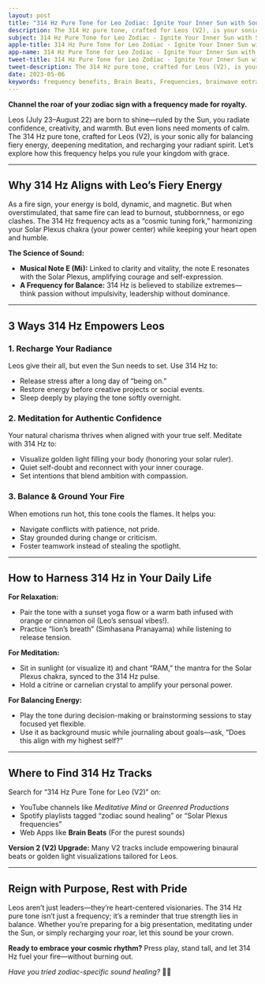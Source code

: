 ```yaml
---
layout: post
title: "314 Hz Pure Tone for Leo Zodiac: Ignite Your Inner Sun with Sound Healing"
description: The 314 Hz pure tone, crafted for Leos (V2), is your sonic ally for balancing fiery energy, deepening meditation, and recharging your radiant spirit.
subject: 314 Hz Pure Tone for Leo Zodiac - Ignite Your Inner Sun with Sound Healing
apple-title: 314 Hz Pure Tone for Leo Zodiac - Ignite Your Inner Sun with Sound Healing
app-name: 314 Hz Pure Tone for Leo Zodiac - Ignite Your Inner Sun with Sound Healing
tweet-title: 314 Hz Pure Tone for Leo Zodiac - Ignite Your Inner Sun with Sound Healing
tweet-description: The 314 Hz pure tone, crafted for Leos (V2), is your sonic ally for balancing fiery energy, deepening meditation, and recharging your radiant spirit.
date: 2023-05-06
keywords: frequency benefits, Brain Beats, Frequencies, brainwave entrainment, sound therapy, 314 Hz, meditation, healing, pure tones
---
```


**Channel the roar of your zodiac sign with a frequency made for royalty.**  

Leos (July 23–August 22) are born to shine—ruled by the Sun, you radiate confidence, creativity, and warmth. But even lions need moments of calm. The 314 Hz pure tone, crafted for Leos (V2), is your sonic ally for balancing fiery energy, deepening meditation, and recharging your radiant spirit. Let’s explore how this frequency helps you rule your kingdom with grace.

---

## Why 314 Hz Aligns with Leo’s Fiery Energy

As a fire sign, your energy is bold, dynamic, and magnetic. But when overstimulated, that same fire can lead to burnout, stubbornness, or ego clashes. The 314 Hz frequency acts as a “cosmic tuning fork,” harmonizing your Solar Plexus chakra (your power center) while keeping your heart open and humble.  

**The Science of Sound:**  
- **Musical Note E (Mi):** Linked to clarity and vitality, the note E resonates with the Solar Plexus, amplifying courage and self-expression.  
- **A Frequency for Balance:** 314 Hz is believed to stabilize extremes—think passion without impulsivity, leadership without dominance.  

---

## 3 Ways 314 Hz Empowers Leos

### 1. **Recharge Your Radiance**  
Leos give their all, but even the Sun needs to set. Use 314 Hz to:  
- Release stress after a long day of “being on.”  
- Restore energy before creative projects or social events.  
- Sleep deeply by playing the tone softly overnight.  

### 2. **Meditation for Authentic Confidence**  
Your natural charisma thrives when aligned with your true self. Meditate with 314 Hz to:  
- Visualize golden light filling your body (honoring your solar ruler).  
- Quiet self-doubt and reconnect with your inner courage.  
- Set intentions that blend ambition with compassion.  

### 3. **Balance & Ground Your Fire**  
When emotions run hot, this tone cools the flames. It helps you:  
- Navigate conflicts with patience, not pride.  
- Stay grounded during change or criticism.  
- Foster teamwork instead of stealing the spotlight.  

---

## How to Harness 314 Hz in Your Daily Life  

**For Relaxation:**  
- Pair the tone with a sunset yoga flow or a warm bath infused with orange or cinnamon oil (Leo’s sensual vibes!).  
- Practice “lion’s breath” (Simhasana Pranayama) while listening to release tension.  

**For Meditation:**  
- Sit in sunlight (or visualize it) and chant “RAM,” the mantra for the Solar Plexus chakra, synced to the 314 Hz pulse.  
- Hold a citrine or carnelian crystal to amplify your personal power.  

**For Balancing Energy:**  
- Play the tone during decision-making or brainstorming sessions to stay focused yet flexible.  
- Use it as background music while journaling about goals—ask, “Does this align with my highest self?”  

---

## Where to Find 314 Hz Tracks  

Search for “314 Hz Pure Tone for Leo (V2)” on:  
- YouTube channels like *Meditative Mind* or *Greenred Productions*  
- Spotify playlists tagged “zodiac sound healing” or “Solar Plexus frequencies”  
- Web Apps like **Brain Beats** (For the purest sounds)

**Version 2 (V2) Upgrade:** Many V2 tracks include empowering binaural beats or golden light visualizations tailored for Leos.  

---

## Reign with Purpose, Rest with Pride  

Leos aren’t just leaders—they’re heart-centered visionaries. The 314 Hz pure tone isn’t just a frequency; it’s a reminder that true strength lies in balance. Whether you’re preparing for a big presentation, meditating under the Sun, or simply recharging your roar, let this sound be your crown.  

**Ready to embrace your cosmic rhythm?** Press play, stand tall, and let 314 Hz fuel your fire—without burning out.  

*Have you tried zodiac-specific sound healing?* 🦁✨  
